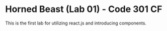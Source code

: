 # Horned Beast (Lab 01) - Code 301 CF

This is the first lab for utilizing react.js and introducing components.